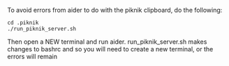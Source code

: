 To avoid errors from aider to do with the piknik clipboard, do the following:

```
cd .piknik 
./run_piknik_server.sh
```

Then open a NEW terminal and run aider. run_piknik_server.sh makes changes to bashrc and so you will need to create a new terminal, or the errors will remain
